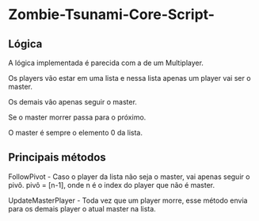 # Zombie-Tsunami-Core-Script-
## Lógica
A lógica implementada é parecida com a de um Multiplayer. 

Os players vão estar em uma lista e nessa lista apenas um player vai ser o master.

Os demais vão apenas seguir o master.

Se o master morrer passa para o próximo.

O master é sempre o elemento 0 da lista.

## Principais métodos
FollowPivot - Caso o player da lista não seja o master, vai apenas seguir o pivô.
pivô = [n-1], onde n é o index do player que não é master.

UpdateMasterPlayer - Toda vez que um player morre, esse método envia para os demais player o atual master na lista.
